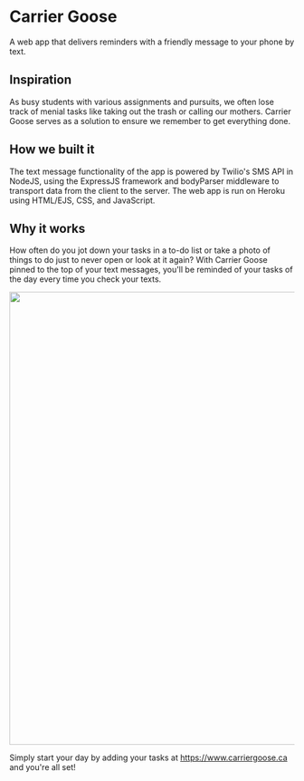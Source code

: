 # Carrier Goose
A web app that delivers reminders with a friendly message to your phone by text.

## Inspiration
As busy students with various assignments and pursuits, we often lose track of menial tasks like taking out the trash or calling our mothers. Carrier Goose serves as a solution to ensure we remember to get everything done.

## How we built it
The text message functionality of the app is powered by Twilio's SMS API in NodeJS, using the ExpressJS framework and bodyParser middleware to transport data from the client to the server. The web app is run on Heroku using HTML/EJS, CSS, and JavaScript.

## Why it works
How often do you jot down your tasks in a to-do list or take a photo of things to do just to never open or look at it again? With Carrier Goose pinned to the top of your text messages, you'll be reminded of your tasks of the day every time you check your texts.

<img src='https://user-images.githubusercontent.com/45378799/148705001-8e2b0c70-beae-47bf-b51b-0186593286b4.png' width=800px/>

Simply start your day by adding your tasks at https://www.carriergoose.ca and you're all set!



